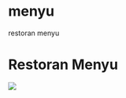 # menyu
restoran menyu

<h1>Restoran Menyu</h1>


<img src="https://cdn.dribbble.com/users/2530605/screenshots/8724373/media/3c4336461d96c61d7d64a4788135eb1d.png">

